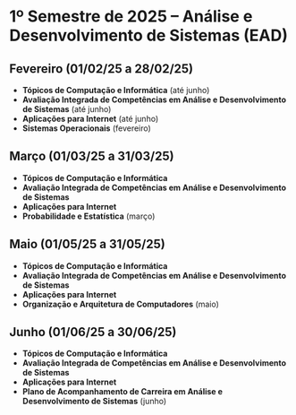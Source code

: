 # 1º Semestre de 2025 – Análise e Desenvolvimento de Sistemas (EAD)

## Fevereiro (01/02/25 a 28/02/25)
- **Tópicos de Computação e Informática** (até junho)
- **Avaliação Integrada de Competências em Análise e Desenvolvimento de Sistemas** (até junho)
- **Aplicações para Internet** (até junho)
- **Sistemas Operacionais** (fevereiro)

## Março (01/03/25 a 31/03/25)
- **Tópicos de Computação e Informática**
- **Avaliação Integrada de Competências em Análise e Desenvolvimento de Sistemas**
- **Aplicações para Internet**
- **Probabilidade e Estatística** (março)

## Maio (01/05/25 a 31/05/25)
- **Tópicos de Computação e Informática**
- **Avaliação Integrada de Competências em Análise e Desenvolvimento de Sistemas**
- **Aplicações para Internet**
- **Organização e Arquitetura de Computadores** (maio)

## Junho (01/06/25 a 30/06/25)
- **Tópicos de Computação e Informática**
- **Avaliação Integrada de Competências em Análise e Desenvolvimento de Sistemas**
- **Aplicações para Internet**
- **Plano de Acompanhamento de Carreira em Análise e Desenvolvimento de Sistemas** (junho)
